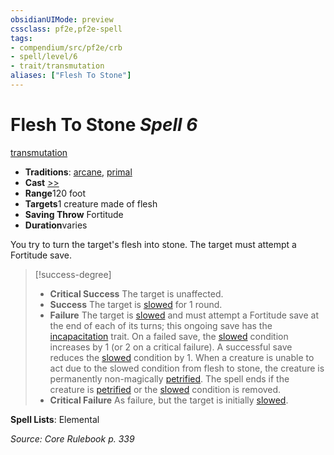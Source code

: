 ```yaml
---
obsidianUIMode: preview
cssclass: pf2e,pf2e-spell
tags:
- compendium/src/pf2e/crb
- spell/level/6
- trait/transmutation
aliases: ["Flesh To Stone"]
---
```

# Flesh To Stone *Spell 6*   
[transmutation](rules/traits/transmutation.md)  

- **Traditions**: [arcane](rules/traits/arcane.md), [primal](rules/traits/primal.md)
- **Cast** [>>](rules/core-rulebook/chapter-9-playing-the-game.md#Actions "Two-Action") 
- **Range**120 foot
- **Targets**1 creature made of flesh
- **Saving Throw** Fortitude
- **Duration**varies

You try to turn the target's flesh into stone. The target must attempt a Fortitude save.

> [!success-degree] 
> - **Critical Success** The target is unaffected.
> - **Success** The target is [slowed](rules/conditions.md#Slowed) for 1 round.
> - **Failure** The target is [slowed](rules/conditions.md#Slowed) and must attempt a Fortitude save at the end of each of its turns; this ongoing save has the [incapacitation](rules/traits/incapacitation.md) trait. On a failed save, the [slowed](rules/conditions.md#Slowed) condition increases by 1 (or 2 on a critical failure). A successful save reduces the [slowed](rules/conditions.md#Slowed) condition by 1. When a creature is unable to act due to the slowed condition from flesh to stone, the creature is permanently non-magically [petrified](rules/conditions.md#Petrified). The spell ends if the creature is [petrified](rules/conditions.md#Petrified) or the [slowed](rules/conditions.md#Slowed) condition is removed.
> - **Critical Failure** As failure, but the target is initially [slowed](rules/conditions.md#Slowed).

**Spell Lists**: Elemental

*Source: Core Rulebook p. 339*